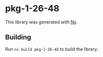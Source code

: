 # pkg-1-26-48

This library was generated with [Nx](https://nx.dev).

## Building

Run `nx build pkg-1-26-48` to build the library.

